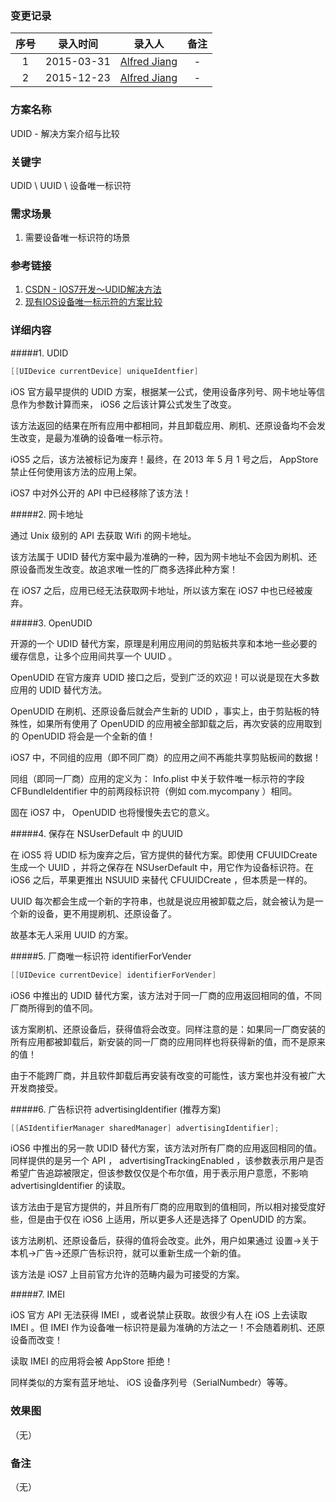 ### 变更记录

| 序号 | 录入时间 | 录入人 | 备注 |
|:--------:|:--------:|:--------:|:--------:|
| 1 | 2015-03-31 | [Alfred Jiang](https://github.com/viktyz) | - |
| 2 | 2015-12-23 | [Alfred Jiang](https://github.com/viktyz) | - |

### 方案名称

UDID - 解决方案介绍与比较

### 关键字

UDID \ UUID \ 设备唯一标识符

### 需求场景

1. 需要设备唯一标识符的场景

### 参考链接

1. [CSDN - IOS7开发～UDID解决方法](http://blog.csdn.net/lizhongfu2013/article/details/11982851)
2. [现有IOS设备唯一标示符的方案比较](http://kensou.blog.51cto.com/3495587/1249734)

### 详细内容

#####1. UDID
```objective-c
[[UIDevice currentDevice] uniqueIdentfier]
```

iOS 官方最早提供的 UDID 方案，根据某一公式，使用设备序列号、网卡地址等信息作为参数计算而来， iOS6 之后该计算公式发生了改变。

该方法返回的结果在所有应用中都相同，并且卸载应用、刷机、还原设备均不会发生改变，是最为准确的设备唯一标示符。

iOS5 之后，该方法被标记为废弃！最终，在 2013 年 5 月 1 号之后， AppStore 禁止任何使用该方法的应用上架。

iOS7 中对外公开的 API 中已经移除了该方法！

#####2. 网卡地址

通过 Unix 级别的 API 去获取 Wifi 的网卡地址。

该方法属于 UDID 替代方案中最为准确的一种，因为网卡地址不会因为刷机、还原设备而发生改变。故追求唯一性的厂商多选择此种方案！

在 iOS7 之后，应用已经无法获取网卡地址，所以该方案在 iOS7 中也已经被废弃。

#####3. OpenUDID

开源的一个 UDID 替代方案，原理是利用应用间的剪贴板共享和本地一些必要的缓存信息，让多个应用间共享一个 UUID 。

OpenUDID 在官方废弃 UDID 接口之后，受到广泛的欢迎！可以说是现在大多数应用的 UDID 替代方法。

OpenUDID 在刷机、还原设备后就会产生新的 UDID ，事实上，由于剪贴板的特殊性，如果所有使用了 OpenUDID 的应用被全部卸载之后，再次安装的应用取到的 OpenUDID 将会是一个全新的值！

iOS7 中，不同组的应用（即不同厂商）的应用之间不再能共享剪贴板间的数据！

同组（即同一厂商）应用的定义为： Info.plist 中关于软件唯一标示符的字段 CFBundleIdentifier 中的前两段标识符（例如 com.mycompany ）相同。

固在 iOS7 中， OpenUDID 也将慢慢失去它的意义。

#####4. 保存在 NSUserDefault 中 的UUID

在 iOS5 将 UDID 标为废弃之后，官方提供的替代方案。即使用 CFUUIDCreate 生成一个 UUID ，并将之保存在 NSUserDefault 中，用它作为设备标识符。在 iOS6 之后，苹果更推出 NSUUID 来替代 CFUUIDCreate ，但本质是一样的。

UUID 每次都会生成一个新的字符串，也就是说应用被卸载之后，就会被认为是一个新的设备，更不用提刷机、还原设备了。

故基本无人采用 UUID 的方案。

#####5. 厂商唯一标识符 identifierForVender
```objective-c
[[UIDevice currentDevice] identifierForVender]
```

iOS6 中推出的 UDID 替代方案，该方法对于同一厂商的应用返回相同的值，不同厂商所得到的值不同。

该方案刷机、还原设备后，获得值将会改变。同样注意的是：如果同一厂商安装的所有应用都被卸载后，新安装的同一厂商的应用同样也将获得新的值，而不是原来的值！

由于不能跨厂商，并且软件卸载后再安装有改变的可能性，该方案也并没有被广大开发商接受。

#####6. 广告标识符 advertisingIdentifier (推荐方案)
```objective-c
[[ASIdentifierManager sharedManager] advertisingIdentifier];
```

iOS6 中推出的另一款 UDID 替代方案，该方法对所有厂商的应用返回相同的值。同样提供的是另一个 API ， advertisingTrackingEnabled ，该参数表示用户是否希望广告追踪被限定，但该参数仅仅是个布尔值，用于表示用户意愿，不影响 advertisingIdentifier 的读取。

该方法由于是官方提供的，并且所有厂商的应用取到的值相同，所以相对接受度好些，但是由于仅在 iOS6 上适用，所以更多人还是选择了 OpenUDID 的方案。

该方法刷机、还原设备后，获得的值将会改变。此外，用户如果通过 设置->关于本机->广告->还原广告标识符，就可以重新生成一个新的值。

该方法是 iOS7 上目前官方允许的范畴内最为可接受的方案。

#####7. IMEI

iOS 官方 API 无法获得 IMEI ，或者说禁止获取。故很少有人在 iOS 上去读取 IMEI 。但 IMEI 作为设备唯一标识符是最为准确的方法之一！不会随着刷机、还原设备而改变！

读取 IMEI 的应用将会被 AppStore 拒绝！

同样类似的方案有蓝牙地址、 iOS 设备序列号（SerialNumbedr）等等。

### 效果图
（无）

### 备注
（无）